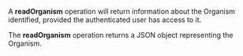 A **readOrganism** operation will return information about the Organism identified, provided the authenticated user has access to it.

The **readOrganism** operation returns a JSON object representing the Organism.

